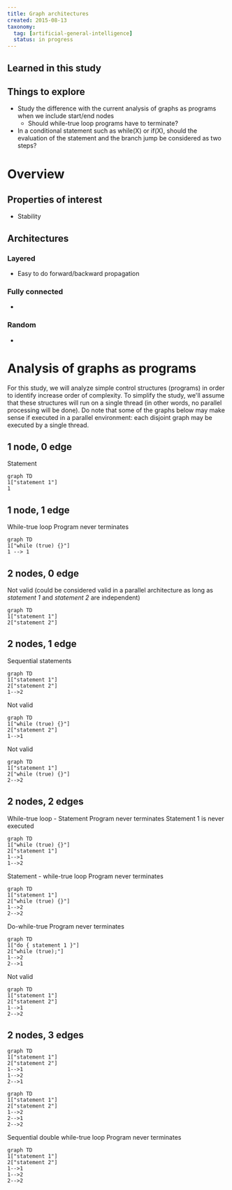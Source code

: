 ```yaml
---
title: Graph architectures
created: 2015-08-13
taxonomy:
  tag: [artificial-general-intelligence]
  status: in progress
---
```


## Learned in this study

## Things to explore
* Study the difference with the current analysis of graphs as programs when we include start/end nodes
	* Should while-true loop programs have to terminate?
* In a conditional statement such as while(X) or if(X), should the evaluation of the statement and the branch jump be considered as two steps?

# Overview

## Properties of interest
* Stability

## Architectures
### Layered
* Easy to do forward/backward propagation

### Fully connected
* <tbc></tbc>

### Random
* <tbc></tbc>

# Analysis of graphs as programs
For this study, we will analyze simple control structures (programs) in order to identify increase order of complexity. To simplify the study, we'll assume that these structures will run on a single thread (in other words, no parallel processing will be done). Do note that some of the graphs below may make sense if executed in a parallel environment: each disjoint graph may be executed by a single thread.

## 1 node, 0 edge
Statement
```mermaid
graph TD
1["statement 1"]
1
```

## 1 node, 1 edge
While-true loop
Program never terminates
```mermaid
graph TD
1["while (true) {}"]
1 --> 1
```

## 2 nodes, 0 edge
Not valid (could be considered valid in a parallel architecture as long as *statement 1* and *statement 2* are independent)
```mermaid
graph TD
1["statement 1"]
2["statement 2"]
```

## 2 nodes, 1 edge
Sequential statements
```mermaid
graph TD
1["statement 1"]
2["statement 2"]
1-->2
```

Not valid
```mermaid
graph TD
1["while (true) {}"]
2["statement 2"]
1-->1
```

Not valid
```mermaid
graph TD
1["statement 1"]
2["while (true) {}"]
2-->2
```

## 2 nodes, 2 edges
While-true loop - Statement
Program never terminates
Statement 1 is never executed
```mermaid
graph TD
1["while (true) {}"]
2["statement 1"]
1-->1
1-->2
```

Statement - while-true loop
Program never terminates
```mermaid
graph TD
1["statement 1"]
2["while (true) {}"]
1-->2
2-->2
```

Do-while-true
Program never terminates
```mermaid
graph TD
1["do { statement 1 }"]
2["while (true);"]
1-->2
2-->1
```

Not valid
```mermaid
graph TD
1["statement 1"]
2["statement 2"]
1-->1
2-->2
```

## 2 nodes, 3 edges
```mermaid
graph TD
1["statement 1"]
2["statement 2"]
1-->1
1-->2
2-->1
```

```mermaid
graph TD
1["statement 1"]
2["statement 2"]
1-->2
2-->1
2-->2
```

Sequential double while-true loop
Program never terminates
```mermaid
graph TD
1["statement 1"]
2["statement 2"]
1-->1
1-->2
2-->2
```
